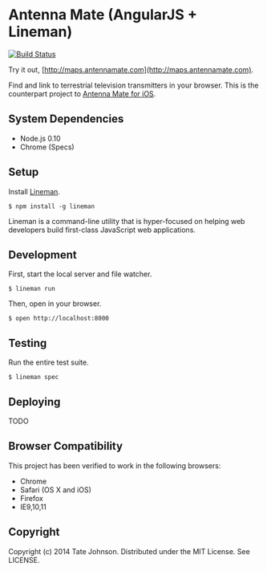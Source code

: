 # Antenna Mate (AngularJS + Lineman)

[![Build Status](https://travis-ci.org/tatey/maps.antennamate.com.png?branch=master)](https://travis-ci.org/tatey/maps.antennamate.com)

Try it out, [http://maps.antennamate.com](http://maps.antennamate.com).

Find and link to terrestrial television transmitters in your browser.
This is the counterpart project to [Antenna Mate for iOS](http://antennamate.com).

## System Dependencies

* Node.js 0.10
* Chrome (Specs)

## Setup

Install [Lineman](http://www.linemanjs.com/).

    $ npm install -g lineman

Lineman is a command-line utility that is hyper-focused on helping web
developers build first-class JavaScript web applications.

## Development

First, start the local server and file watcher.

    $ lineman run

Then, open in your browser.

    $ open http://localhost:8000

## Testing

Run the entire test suite.

    $ lineman spec

## Deploying

TODO

## Browser Compatibility

This project has been verified to work in the following browsers:

* Chrome
* Safari (OS X and iOS)
* Firefox
* IE9,10,11

## Copyright

Copyright (c) 2014 Tate Johnson. Distributed under the MIT License. See LICENSE.
